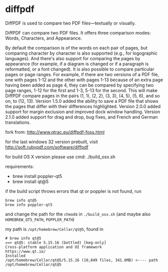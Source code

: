 diffpdf
=======

DiffPDF is used to compare two PDF files—textually or visually.

DiffPDF can compare two PDF files. It offers three comparison modes: Words, Characters, and Appearance.

By default the comparison is of the words on each pair of pages, but comparing character by character is also supported (e.g., for logographic languages). And there's also support for comparing the pages by appearance (for example, if a diagram is changed or if a paragraph is reformatted, or a font changed). It is also possible to compare particular pages or page ranges. For example, if there are two versions of a PDF file, one with pages 1-12 and the other with pages 1-13 because of an extra page having been added as page 4, they can be compared by specifying two page ranges, 1-12 for the first and 1-3, 5-13 for the second. This will make DiffPDF compare pages in the pairs (1, 1), (2, 2), (3, 3), (4, 5), (5, 6), and so on, to (12, 13). Version 1.5.0 added the ability to save a PDF file that shows the pages that differ with their differences highlighted. Version 2.0.0 added support for margin exclusion and improved dock window handling. Version 2.1.0 added support for drag and drop, bug fixes, and French and German translations.


fork from: http://www.qtrac.eu/diffpdf-foss.html

for the last windows 32 version prebuilt, visit http://soft.rubypdf.com/software/diffpdf

for build OS X version please use cmd: ./build_osx.sh

requirements: 
- brew install poppler-qt5
- brew install qt@5

if the build script throws errors that qt or poppler is not found, run
```
brew info qt@5
brew info poppler-qt5
```

and change the path for the `chmod`s in `./build_osx.sh` (and maybe also `HOMEBREW_QT5_PATH`, `POPPLER_PATH`)

my path is `/opt/homebrew/Cellar/qt@5`, found in

```
# brew info qt@5
==> qt@5: stable 5.15.16 (bottled) [keg-only]
Cross-platform application and UI framework
https://www.qt.io/
Installed
/opt/homebrew/Cellar/qt@5/5.15.16 (10,849 files, 341.6MB) <---- path /opt/homebrew/Cellar/qt@5
```
